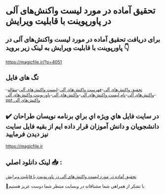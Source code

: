 # تحقیق آماده در مورد لیست واکنش‌های آلی در پاورپوینت با قابلیت ویرایش

## برای دریافت تحقیق آماده در مورد لیست واکنش‌های آلی در پاورپوینت با قابلیت ویرایش به لینک زیر بروید 👇

https://magicfile.ir/?p=4051

## تگ های فایل

-[تحقیق واکنش‌های آلی](https://magicfile.ir/product/%d8%aa%d8%ad%d9%82%db%8c%d9%82-%d8%a2%d9%85%d8%a7%d8%af%d9%87-%d9%84%db%8c%d8%b3%d8%aa-%d9%88%d8%a7%da%a9%d9%86%d8%b4%d9%87%d8%a7%db%8c-%d8%a2%d9%84%db%8c-%d8%af%d8%b1-%d9%be%d8%a7%d9%88%d8%b1%d9%be%d9%88%db%8c%d9%86%d8%aa/)-[فهرست واکنش‌های آلی](https://magicfile.ir/product/%d8%aa%d8%ad%d9%82%db%8c%d9%82-%d8%a2%d9%85%d8%a7%d8%af%d9%87-%d9%84%db%8c%d8%b3%d8%aa-%d9%88%d8%a7%da%a9%d9%86%d8%b4%d9%87%d8%a7%db%8c-%d8%a2%d9%84%db%8c-%d8%af%d8%b1-%d9%be%d8%a7%d9%88%d8%b1%d9%be%d9%88%db%8c%d9%86%d8%aa/)-[لیست واکنش‌های آلی](https://magicfile.ir/product/%d8%aa%d8%ad%d9%82%db%8c%d9%82-%d8%a2%d9%85%d8%a7%d8%af%d9%87-%d9%84%db%8c%d8%b3%d8%aa-%d9%88%d8%a7%da%a9%d9%86%d8%b4%d9%87%d8%a7%db%8c-%d8%a2%d9%84%db%8c-%d8%af%d8%b1-%d9%be%d8%a7%d9%88%d8%b1%d9%be%d9%88%db%8c%d9%86%d8%aa/)-[مقاله واکنش‌های آلی](https://magicfile.ir/product/%d8%aa%d8%ad%d9%82%db%8c%d9%82-%d8%a2%d9%85%d8%a7%d8%af%d9%87-%d9%84%db%8c%d8%b3%d8%aa-%d9%88%d8%a7%da%a9%d9%86%d8%b4%d9%87%d8%a7%db%8c-%d8%a2%d9%84%db%8c-%d8%af%d8%b1-%d9%be%d8%a7%d9%88%d8%b1%d9%be%d9%88%db%8c%d9%86%d8%aa/)-[نام لیست واکنش‌های آلی](https://magicfile.ir/product/%d8%aa%d8%ad%d9%82%db%8c%d9%82-%d8%a2%d9%85%d8%a7%d8%af%d9%87-%d9%84%db%8c%d8%b3%d8%aa-%d9%88%d8%a7%da%a9%d9%86%d8%b4%d9%87%d8%a7%db%8c-%d8%a2%d9%84%db%8c-%d8%af%d8%b1-%d9%be%d8%a7%d9%88%d8%b1%d9%be%d9%88%db%8c%d9%86%d8%aa/)-[واکنش‌های آلی](https://magicfile.ir/product/%d8%aa%d8%ad%d9%82%db%8c%d9%82-%d8%a2%d9%85%d8%a7%d8%af%d9%87-%d9%84%db%8c%d8%b3%d8%aa-%d9%88%d8%a7%da%a9%d9%86%d8%b4%d9%87%d8%a7%db%8c-%d8%a2%d9%84%db%8c-%d8%af%d8%b1-%d9%be%d8%a7%d9%88%d8%b1%d9%be%d9%88%db%8c%d9%86%d8%aa/)-[پاورپوینت واکنش‌های آلی](https://magicfile.ir/product/%d8%aa%d8%ad%d9%82%db%8c%d9%82-%d8%a2%d9%85%d8%a7%d8%af%d9%87-%d9%84%db%8c%d8%b3%d8%aa-%d9%88%d8%a7%da%a9%d9%86%d8%b4%d9%87%d8%a7%db%8c-%d8%a2%d9%84%db%8c-%d8%af%d8%b1-%d9%be%d8%a7%d9%88%d8%b1%d9%be%d9%88%db%8c%d9%86%d8%aa/)-[ppt واکنش‌های آلی](https://magicfile.ir/product/%d8%aa%d8%ad%d9%82%db%8c%d9%82-%d8%a2%d9%85%d8%a7%d8%af%d9%87-%d9%84%db%8c%d8%b3%d8%aa-%d9%88%d8%a7%da%a9%d9%86%d8%b4%d9%87%d8%a7%db%8c-%d8%a2%d9%84%db%8c-%d8%af%d8%b1-%d9%be%d8%a7%d9%88%d8%b1%d9%be%d9%88%db%8c%d9%86%d8%aa/)

## ✔️ در سايت فايل هاي ويژه اي براي برنامه نويسان طراحان دانشجويان و دانش آموزان قرار داده ايم از بقيه فايل سايت نيز ديدن فرماييد

https://magicfile.ir


## لينک دانلود اصلي 📥 :

[تحقیق آماده در مورد لیست واکنش‌های آلی در پاورپوینت با قابلیت ویرایش](https://magicfile.ir/product/%d8%aa%d8%ad%d9%82%db%8c%d9%82-%d8%a2%d9%85%d8%a7%d8%af%d9%87-%d9%84%db%8c%d8%b3%d8%aa-%d9%88%d8%a7%da%a9%d9%86%d8%b4%d9%87%d8%a7%db%8c-%d8%a2%d9%84%db%8c-%d8%af%d8%b1-%d9%be%d8%a7%d9%88%d8%b1%d9%be%d9%88%db%8c%d9%86%d8%aa/) 


🙏با تشکر از همراهي شما مشتاقانه در وبسایت منتظر شما دوست عزیز هستیم

